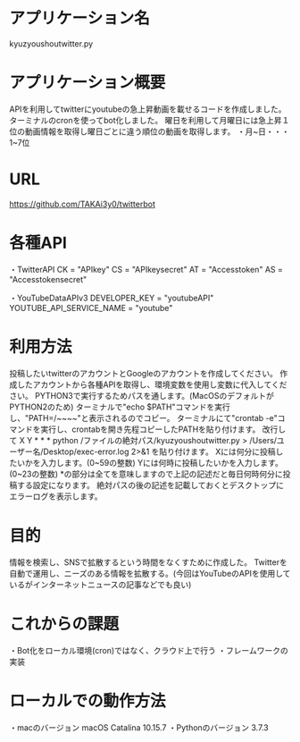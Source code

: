 # アプリケーション名

kyuzyoushoutwitter.py

# アプリケーション概要

APIを利用してtwitterにyoutubeの急上昇動画を載せるコードを作成しました。
ターミナルのcronを使ってbot化しました。
曜日を利用して月曜日には急上昇１位の動画情報を取得し曜日ごとに違う順位の動画を取得します。
・月~日・・・1~7位

# URL

https://github.com/TAKAi3y0/twitterbot

# 各種API

・TwitterAPI
CK = "APIkey"
CS = "APIkeysecret"
AT = "Accesstoken"
AS = "Accesstokensecret"

・YouTubeDataAPIv3
DEVELOPER_KEY = "youtubeAPI"
YOUTUBE_API_SERVICE_NAME = "youtube"

# 利用方法

投稿したいtwitterのアカウントとGoogleのアカウントを作成してください。
作成したアカウントから各種APIを取得し、環境変数を使用し変数に代入してください。
PYTHON3で実行するためパスを通します。(MacOSのデフォルトがPYTHON2のため)
ターミナルで"echo $PATH"コマンドを実行し、"PATH=/~~~~"と表示されるのでコピー。
ターミナルにて"crontab -e"コマンドを実行し、crontabを開き先程コピーしたPATHを貼り付けます。
改行して
X Y * * * python /ファイルの絶対パス/kyuzyoushoutwitter.py > /Users/ユーザー名/Desktop/exec-error.log 2>&1
を貼り付けます。
Xには何分に投稿したいかを入力します。(0~59の整数)
Yには何時に投稿したいかを入力します。(0~23の整数)
*の部分は全てを意味しますので上記の記述だと毎日何時何分に投稿する設定になります。
絶対パスの後の記述を記載しておくとデスクトップにエラーログを表示します。

# 目的

情報を検索し、SNSで拡散するという時間をなくすために作成した。
Twitterを自動で運用し、ニーズのある情報を拡散する。(今回はYouTubeのAPIを使用しているがインターネットニュースの記事などでも良い)

# これからの課題

・Bot化をローカル環境(cron)ではなく、クラウド上で行う
・フレームワークの実装

# ローカルでの動作方法

・macのバージョン
macOS Catalina 10.15.7
・Pythonのバージョン
3.7.3